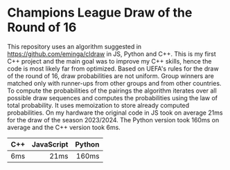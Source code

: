 # Champions League Draw of the Round of 16

This repository uses an algorithm suggested in https://github.com/eminga/cldraw in JS, Python and C++. This is my first C++ project and the main goal was to improve my C++ skills, hence the code is most likely far from optimized.
Based on UEFA's rules for the draw of the round of 16, draw probabilities are not uniform. Group winners are matched only with runner-ups from other groups and from other countries.
To compute the probabilities of the pairings the algorithm iterates over all possible draw sequences and computes the probabilities using the law of total probability. It uses memoization to store already computed probabilities.
On my hardware the original code in JS took on average 21ms for the draw of the season 2023/2024. The Python version took 160ms on average and the C++ version took 6ms.

| C++ | JavaScript | Python |
|---:|---:|---:|
| 6ms | 21ms | 160ms|
